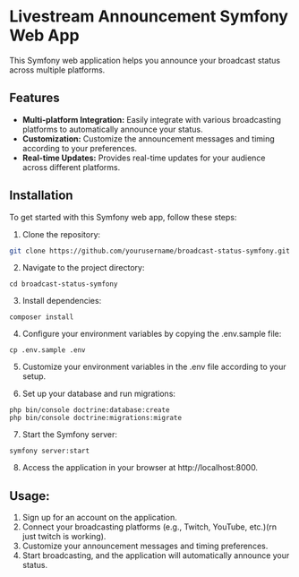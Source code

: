 # Livestream Announcement Symfony Web App

This Symfony web application helps you announce your broadcast status across multiple platforms.

## Features

- **Multi-platform Integration:** Easily integrate with various broadcasting platforms to automatically announce your status.
- **Customization:** Customize the announcement messages and timing according to your preferences.
- **Real-time Updates:** Provides real-time updates for your audience across different platforms.

## Installation

To get started with this Symfony web app, follow these steps:

1. Clone the repository:

```bash
git clone https://github.com/yourusername/broadcast-status-symfony.git
```
2. Navigate to the project directory:
```
cd broadcast-status-symfony
```

3. Install dependencies:
```
composer install
```
4. Configure your environment variables by copying the .env.sample file:
```
cp .env.sample .env
```

5. Customize your environment variables in the .env file according to your setup.

6. Set up your database and run migrations:
```
php bin/console doctrine:database:create
php bin/console doctrine:migrations:migrate
```
7. Start the Symfony server:
```
symfony server:start
```

8. Access the application in your browser at http://localhost:8000.

## Usage:
1. Sign up for an account on the application.
2. Connect your broadcasting platforms (e.g., Twitch, YouTube, etc.)(rn just twitch is working).
3. Customize your announcement messages and timing preferences.
4. Start broadcasting, and the application will automatically announce your status.
